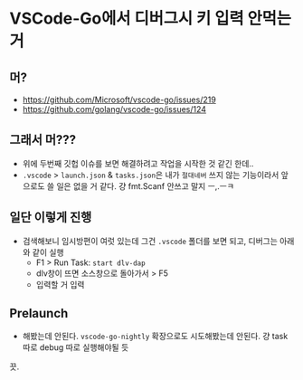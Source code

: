 # VSCode-Go에서 디버그시 키 입력 안먹는 거

## 머?
* https://github.com/Microsoft/vscode-go/issues/219
* https://github.com/golang/vscode-go/issues/124

## 그래서 머???
* 위에 두번째 깃헙 이슈를 보면 해결하려고 작업을 시작한 것 같긴 한데..
* `.vscode` > `launch.json` & `tasks.json`은 내가 `절대네버` 쓰지 않는 기능이라서 앞으로도 쓸 일은 없을 거 같다. 걍 fmt.Scanf 안쓰고 말지 ㅡ,.ㅡㅋ

## 일단 이렇게 진행
* 검색해보니 임시방편이 여럿 있는데 그건 `.vscode` 폴더를 보면 되고, 디버그는 아래와 같이 실행
    * F1 > Run Task: `start dlv-dap`
    * dlv창이 뜨면 소스창으로 돌아가서 > F5
    * 입력할 거 입력

## Prelaunch
* 해봤는데 안된다. `vscode-go-nightly` 확장으로도 시도해봤는데 안된다. 걍 task 따로 debug 따로 실행해야될 듯

끗.
